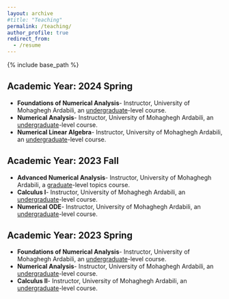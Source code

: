 ```yaml
---
layout: archive
#title: "Teaching"
permalink: /teaching/
author_profile: true
redirect_from:
  - /resume
---
```


{% include base_path %}

## Academic Year: 2024 Spring
* **Foundations of Numerical Analysis**- Instructor, University of Mohaghegh Ardabili, an <ins>undergraduate</ins>-level course.
* **Numerical Analysis**- Instructor, University of Mohaghegh Ardabili, an <ins>undergraduate</ins>-level course.
* **Numerical Linear Algebra**- Instructor, University of Mohaghegh Ardabili, an <ins>undergraduate</ins>-level course.

## Academic Year: 2023 Fall
* **Advanced Numerical Analysis**- Instructor, University of Mohaghegh Ardabili, a <ins>graduate</ins>-level topics course.
* **Calculus I**- Instructor, University of Mohaghegh Ardabili, an <ins>undergraduate</ins>-level course.
* **Numerical ODE**- Instructor, University of Mohaghegh Ardabili, an <ins>undergraduate</ins>-level course.

## Academic Year: 2023 Spring
* **Foundations of Numerical Analysis**- Instructor, University of Mohaghegh Ardabili, an <ins>undergraduate</ins>-level course.
* **Numerical Analysis**- Instructor, University of Mohaghegh Ardabili, an <ins>undergraduate</ins>-level course.
* **Calculus II**- Instructor, University of Mohaghegh Ardabili, an <ins>undergraduate</ins>-level course.

